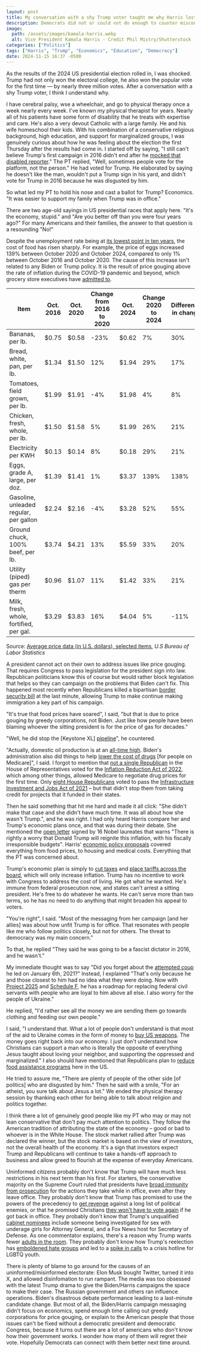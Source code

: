 ```yaml
---
layout: post
title: My conversation with a shy Trump voter taught me why Harris lost
description: Democrats did not or could not do enough to counter misconceptions about economics amplified by Trump allies
image:
  path: /assets/images/kamala-harris.webp
  alt: Vice President Kamala Harris - Credit Phil Mistry/Shutterstock
categories: ["Politics"]
tags: ["Harris", "Trump", "Economics", "Education", "Democracy"]
date: 2024-11-15 16:37 -0500
---
```


As the results of the 2024 US presidential election rolled in, I was shocked. Trump had not only won the electoral college, he also won the popular vote for the first time — by nearly three million votes. After a conversation with a shy Trump voter, I think I understand why.

I have cerebral palsy, wse a wheelchair, and go to physical therapy once a week nearly every week. I've known my physical therapist for years. Nearly all of his patients have some form of disability that he treats with expertise and care. He's also a very devout Catholic with a large family. He and his wife homeschool their kids. With his combination of a conservative religious background, high education, and support for marginalized groups, I was genuinely curious about how he was feeling about the election the first Thursday after the results had come in. I started off by saying, "I still can't believe Trump's first campaign in 2016 didn't end after he [mocked that disabled reporter](https://www.youtube.com/watch?v=PX9reO3QnUA)." The PT replied, "Well, sometimes people vote for the platform, not the person." He had voted for Trump. He elaborated by saying he doesn't like the man, wouldn't put a Trump sign in his yard, and didn't vote for Trump in 2016 because he was disgusted by him.

So what led my PT to hold his nose and cast a ballot for Trump? Economics. "It was easier to support my family when Trump was in office."

There are two age-old sayings in US presidential races that apply here. "It's the economy, stupid." and "Are you better off than you were four years ago?" For many Americans and their families, the answer to that question is a resounding "No!"

Despite the unemployment rate being at [its lowest point in ten years](https://www.bls.gov/charts/employment-situation/civilian-unemployment-rate.htm), the cost of food has risen sharply. For example, the price of eggs increased 139% between October 2020 and October 2024, compared to only 1% between October 2016 and October 2020. The cause of this increase isn't related to any Biden or Trump policy. It is the result of price gouging above the rate of inflation during the COVID-19 pandemic and beyond, which grocery store executives have [admitted to](https://www.newsweek.com/kroger-executive-admits-company-gouged-prices-above-inflation-1945742).

| Item                                    | Oct. 2016 | Oct. 2020 | Change from 2016 to 2020 | Oct. 2024 | Change 2020 to 2024 | Difference in change |
| --------------------------------------- | --------- | --------- | ------------------------ | --------- | ------------------- | -------------------- |
| Bananas, per lb.                        | $0.75     | $0.58     | -23%                     | $0.62     | 7%                  | 30%                  |
| Bread, white, pan, per lb.              | $1.34     | $1.50     | 12%                      | $1.94     | 29%                 | 17%                  |
| Tomatoes, field grown, per lb.          | $1.99     | $1.91     | -4%                      | $1.98     | 4%                  | 8%                   |
| Chicken, fresh, whole, per lb.          | $1.50     | $1.58     | 5%                       | $1.99     | 26%                 | 21%                  |
| Electricity per KWH                     | $0.13     | $0.14     | 8%                       | $0.18     | 29%                 | 21%                  |
| Eggs, grade A, large, per doz.          | $1.39     | $1.41     | 1%                       | $3.37     | 139%                | 138%                 |
| Gasoline, unleaded regular, per gallon  | $2.24     | $2.16     | -4%                      | $3.28     | 52%                 | 55%                  |
| Ground chuck, 100% beef, per lb.        | $3.74     | $4.21     | 13%                      | $5.59     | 33%                 | 20%                  |
| Utility (piped) gas per therm           | $0.96     | $1.07     | 11%                      | $1.42     | 33%                 | 21%                  |
| Milk, fresh, whole, fortified, per gal. | $3.29     | $3.83     | 16%                      | $4.04     | 5%                  | -11%                 |

Source: [Average price data (in U.S. dollars), selected items](https://www.bls.gov/charts/consumer-price-index/consumer-price-index-average-price-data.htm), _U.S Bureau of Labor Statistics_

A president cannot act on their own to address issues like price gouging. That requires Congress to pass legislation for the president sign into law. Republican politicians know this of course but would rather block legislation that helps so they can campaign on the problems that Biden can't fix. This happened most recently when Republicans killed a bipartisan [border security bill](https://www.nbcnews.com/politics/congress/senate-republicans-knife-bipartisan-border-security-bill-declaring-dea-rcna137572) at the last minute, allowing Trump to make continue making immigration a key part of his campaign.

"It's true that food prices have soared", I said, "but that is due to price gouging by greedy corporations, not Biden. Just like how people have been blaming whoever the sitting president is for the price of gas for decades."

"Well, he did stop the [Keystone XL] [pipeline](https://www.vox.com/22306919/biden-keystone-xl-trudeau-oil-pipeline-climate-change)", he countered.

"Actually, domestic oil production is at an [all-time high](https://www.eia.gov/dnav/pet/hist/LeafHandler.ashx?n=PET&s=MCRFPUS2&f=M). Biden's administration also did things to help [lower the cost of drugs](https://www.cms.gov/priorities/legislation/inflation-reduction-act-and-medicare/lowers-health-care-costs-millions-americans) [for people on Medicare]", I said. I forgot to mention that [not a single Republican](https://clerk.house.gov/Votes/2022420) in the House of Representatives voted for the [Inflation Reduction Act of 2022](https://ballotpedia.org/Inflation_Reduction_Act_of_2022), which among other things, allowed Medicare to negotiate drug prices for the first time. Only [eight House Republicans](https://clerk.house.gov/Votes/2021370) voted to pass the [Infrastructure Investment and Jobs Act of 2021](https://ballotpedia.org/Infrastructure_Investment_and_Jobs_Act_of_2021) – but that didn't stop them from taking credit for projects that it funded in their states.

Then he said something that hit me hard and made it all click: "She didn't make that case and she didn't have much time. It was all about how she wasn't Trump.", and he was right. I had only heard Harris compare her and Trump's economic plans once, and that was during their debate. She mentioned the [open letter](https://www.documentcloud.org/documents/24777566-nobel-letter-final) signed by 16 Nobel laureates that warns "There is rightly a worry that Donald Trump will reignite this inflation, with his fiscally irresponsible budgets". Harris' [economic policy proposals](https://www.pbs.org/newshour/economy/harris-has-proposed-a-slew-of-economic-policies-heres-a-look-at-whats-in-them) covered everything from food prices, to housing and medical costs. Everything that the PT was concerned about.

Trump's economic plan is simply to [cut taxes](https://www.cnn.com/2024/10/26/politics/trump-income-taxes-tariffs/index.html) and [place tariffs across the board](https://www.cnbc.com/2024/11/07/trumps-tariff-plan-how-tariffs-work-why-they-might-increase-prices.html?msockid=0cb0f553c2376db3152fe04cc6376fbc), which will only increase inflation. Trump has no incentive to work with Congress to address the cost of living. He got what he wanted. He's immune from federal prosecution now, and states can't arrest a sitting president. He's free to do whatever he wants. He can't serve more than two terms, so he has no need to do anything that might broaden his appeal to voters.

"You're right", I said. "Most of the messaging from her campaign [and her allies] was about how unfit Trump is for office. That resonates with people like me who follow politics closely, but not for others. The threat to democracy was my main concern."

To that, he replied "They said he was going to be a fascist dictator in 2016, and he wasn't."

My immediate thought was to say "Did you forget about the [attempted coup](https://en.wikipedia.org/wiki/January_6_United_States_Capitol_attack) he led on January 6th, 2021?" Instead, I explained "That's only because he and those closest to him had no idea what they were doing. Now with [Project 2025](https://www.cbsnews.com/news/what-is-project-2025-trump-conservative-blueprint-heritage-foundation/) and [Schedule F](https://federalnewsnetwork.com/congress/2024/10/how-bad-would-schedule-f-be-anyway/), he has a roadmap for replacing federal civil servants with people who are loyal to him above all else. I also worry for the people of Ukraine."

He replied, "I'd rather see all the money we are sending them go towards clothing and feeding our own people."

I said, "I understand that. What a lot of people don't understand is that most of the aid to Ukraine comes in the form of money to [buy US weapons](https://www.cnn.com/2023/10/05/world/ukraine-money-military-aid-intl-dg/index.html). The money goes right back into our economy. I just don't understand how Christians can support a man who is literally the opposite of everything Jesus taught about loving your neighbor, and supporting the oppressed and marginalized." I also should have mentioned that Republicans plan to [reduce food assistance programs](https://time.com/6550079/republicans-food-programs/) here in the US.

He tried to assure me, "There are plenty of people of the other side [of politics] who are disgusted by him." Then he said with a smile, "For an atheist, you sure talk about Jesus a lot." We ended the physical therapy session by thanking each other for being able to talk about religion and politics together.

I think there a lot of genuinely good people like my PT who may or may not lean conservative that don't pay much attention to politics. They follow the American tradition of attributing the state of the economy – good or bad to whoever is in the White House. The stock market rallied after Trump was declared the winner, but the stock market is based on the view of investors, not the overall health of the economy. It's a sign that investors expect Trump and Republicans will continue to take a hands-off approach to business and allow greed to flourish at the expense of everyday Americans.

Uninformed citizens probably don't know that Trump will have much less restrictions in his next term than his first. For starters, the conservative majority on the Supreme Court ruled that presidents have [broad immunity from prosecution](https://www.pbs.org/newshour/politics/read-the-full-supreme-court-decision-on-trump-and-presidential-immunity) for the actions they take while in office, even after they leave office. They probably don't know that Trump has promised to use the powers of the precedency to [get revenge](https://www.politico.com/news/2024/11/06/trump-retribution-enemy-list-00187725) against a long list of political enemies, or that he promised Christians [they won't have to vote again](https://www.reuters.com/world/us/trump-tells-christians-they-wont-have-vote-after-this-election-2024-07-27/) if he got back in office. They probably don't know that Trump's unqualified [cabinet nominees](https://www.nytimes.com/interactive/2024/us/politics/trump-administration-cabinet-appointees.html) include someone being investigated for sex with underage girls for Attorney General, and a Fox News host for Secretary of Defense. As one commentator explains, there's a reason why Trump wants fewer [adults in the room](https://www.seattletimes.com/opinion/there-is-a-reason-trump-wants-fewer-adults-in-the-room/). They probably don't know how Trump's reelection has [emboldened hate groups](https://theblackwallsttimes.com/2024/11/14/tracking-hate-a-list-of-hateful-acts-since-trumps-24-election-win/) and led to a [spike in calls](https://www.yahoo.com/news/trevor-project-seen-surge-crisis-191850153.html) to a crisis hotline for LGBTQ youth.

There is plenty of blame to go around for the causes of an uninformed/misinformed electorate: Elon Musk bought Twitter, turned it into X, and allowed disinfomation to run rampant. The media was too obsessed with the latest Trump drama to give the Biden/Harris campaigns the space to make their case. The Russian government and others ran influence operations. Biden's disastrous debate performance leading to a last-minute candidate change. But most of all, the Biden/Harris campaign messaging didn't focus on economics, spend enough time calling out greedy corporations for price gouging, or explain to the American people that those issues can't be fixed without a democratic president and democratic Congress, because it turns out there are a lot of americans who don't know how their government works. I wonder how many of them will regret their vote. Hopefully Democrats can connect with them better next time around.
